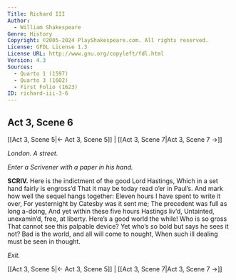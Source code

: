 ```yaml
---
Title: Richard III
Author: 
  - William Shakespeare
Genre: History
Copyright: ©2005-2024 PlayShakespeare.com. All rights reserved.
License: GFDL License 1.3
License URL: http://www.gnu.org/copyleft/fdl.html
Version: 4.3
Sources:
  - Quarto 1 (1597)
  - Quarto 3 (1602)
  - First Folio (1623)
ID: richard-iii-3-6
---
```


## Act 3, Scene 6
[[Act 3, Scene 5|← Act 3, Scene 5]] | [[Act 3, Scene 7|Act 3, Scene 7 →]]

*London. A street.*

*Enter a Scrivener with a paper in his hand.*

**SCRIV.**
Here is the indictment of the good Lord Hastings,
Which in a set hand fairly is engross’d
That it may be today read o’er in Paul’s.
And mark how well the sequel hangs together:
Eleven hours I have spent to write it over,
For yesternight by Catesby was it sent me;
The precedent was full as long a-doing,
And yet within these five hours Hastings liv’d,
Untainted, unexamin’d, free, at liberty.
Here’s a good world the while! Who is so gross
That cannot see this palpable device?
Yet who’s so bold but says he sees it not?
Bad is the world, and all will come to nought,
When such ill dealing must be seen in thought.

*Exit.*

[[Act 3, Scene 5|← Act 3, Scene 5]] | [[Act 3, Scene 7|Act 3, Scene 7 →]]